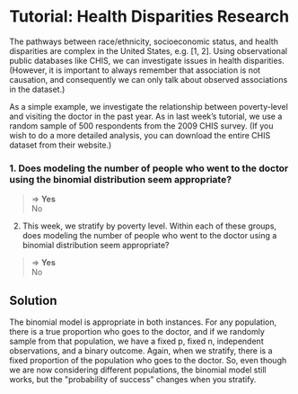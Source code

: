 # Tutorial: Health Disparities Research #
The pathways between race/ethnicity, socioeconomic status, and health disparities are complex in the United States, e.g. [1, 2]. Using observational public databases like CHIS, we can investigate issues in health disparities. (However, it is important to always remember that association is not causation, and consequently we can only talk about observed associations in the dataset.)

As a simple example, we investigate the relationship between poverty-level and visiting the doctor in the past year. As in last week’s tutorial, we use a random sample of 500 respondents from the 2009 CHIS survey. (If you wish to do a more detailed analysis, you can download the entire CHIS dataset from their website.)


### 1. Does modeling the number of people who went to the doctor using the binomial distribution seem appropriate? ###
> => **Yes**  
> No 

2. This week, we stratify by poverty level. Within each of these groups, does modeling the number of people who went to the doctor using a binomial distribution seem appropriate?
> => **Yes**  
> No 


##  Solution ##
The binomial model is appropriate in both instances. For any population, there is a true proportion who goes to the doctor, and if we randomly sample from that population, we have a fixed p, fixed n, independent observations, and a binary outcome. Again, when we stratify, there is a fixed proportion of the population who goes to the doctor. So, even though we are now considering different populations, the binomial model still works, but the "probability of success" changes when you stratify.
